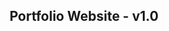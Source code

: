 <h2 align="center">
  Portfolio Website - v1.0<br/>
</h2>


<!-- ejecuta esto para deployear: npm run deploy -->